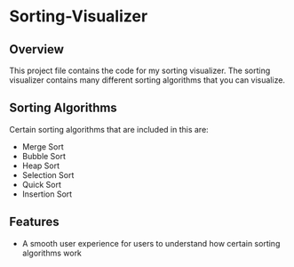 # Sorting-Visualizer

## Overview
This project file contains the code for my sorting visualizer.
The sorting visualizer contains many different sorting algorithms that you can visualize.

## Sorting Algorithms
Certain sorting algorithms that are included in this are:
- Merge Sort
- Bubble Sort
- Heap Sort
- Selection Sort
- Quick Sort
- Insertion Sort

## Features
* A smooth user experience for users to understand how certain sorting algorithms work
  
